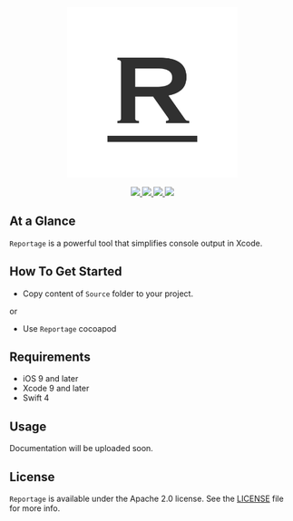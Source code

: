 <p align="center" >
	<img src="/Images/logo_2048_2048.png" alt="Reportage" title="Reportage" width="300px" height="300px">
</p>

<p align="center">
	<a href="https://swift.org">
		<img src="https://img.shields.io/badge/Swift-4.0-orange.svg?style=flat">
	</a>
	<a href="https://cocoapods.org">
		<img src="https://img.shields.io/cocoapods/v/Reportage.svg">
	</a>
	<a href="https://cocoapods.org">
		<img src="https://img.shields.io/cocoapods/dt/Reportage.svg">
	</a>
	<a href="https://tldrlegal.com/license/mit-license">
		<img src="https://img.shields.io/badge/License-Apache 2.0-blue.svg?style=flat">
	</a>
</p>

## At a Glance

`Reportage` is a powerful tool that simplifies console output in Xcode.

## How To Get Started

- Copy content of `Source` folder to your project.

or

- Use `Reportage` cocoapod

## Requirements

* iOS 9 and later
* Xcode 9 and later
* Swift 4

## Usage

Documentation will be uploaded soon.

## License

`Reportage` is available under the Apache 2.0 license. See the [LICENSE](./LICENSE) file for more info.
